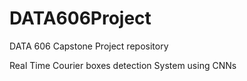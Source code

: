 # DATA606Project
DATA 606 Capstone Project repository 

Real Time Courier boxes detection System using CNNs

